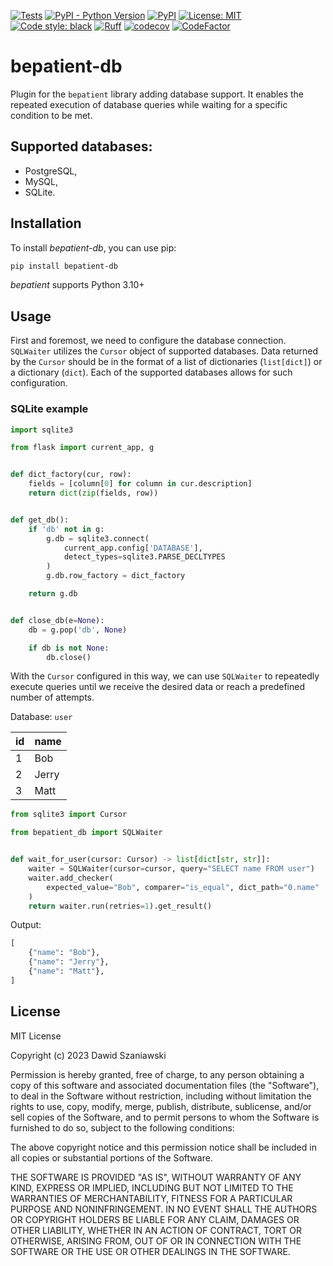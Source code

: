 [![Tests](https://github.com/dawid-szaniawski/bepatient-db/actions/workflows/tox.yml/badge.svg)](https://github.com/dawid-szaniawski/bepatient-db/actions/workflows/tox.yml)
[![PyPI - Python Version](https://img.shields.io/pypi/pyversions/bepatient-db)](https://pypi.org/project/bepatient-db/)
[![PyPI](https://img.shields.io/pypi/v/bepatient-db)](https://pypi.org/project/bepatient-db/)
[![License: MIT](https://img.shields.io/badge/License-MIT-yellow.svg)](https://github.com/dawid-szaniawski/bepatient-db/blob/master/LICENSE)
[![Code style: black](https://img.shields.io/badge/code%20style-black-000000.svg)](https://github.com/psf/black)
[![Ruff](https://img.shields.io/endpoint?url=https://raw.githubusercontent.com/astral-sh/ruff/main/assets/badge/v2.json)](https://github.com/astral-sh/ruff)
[![codecov](https://codecov.io/github/dawid-szaniawski/bepatient-db/branch/master/graph/badge.svg?token=hY7Nb5jGgi)](https://codecov.io/github/dawid-szaniawski/bepatient-db)
[![CodeFactor](https://www.codefactor.io/repository/github/dawid-szaniawski/bepatient-db/badge)](https://www.codefactor.io/repository/github/dawid-szaniawski/bepatient-db)

# bepatient-db

Plugin for the `bepatient` library adding database support.
It enables the repeated execution of database queries while waiting for a specific
condition to be met.

## Supported databases:

- PostgreSQL,
- MySQL,
- SQLite.

## Installation

To install _bepatient-db_, you can use pip:

```bash
pip install bepatient-db
```

_bepatient_ supports Python 3.10+

## Usage

First and foremost, we need to configure the database connection. `SQLWaiter` utilizes
the `Cursor` object of supported databases. Data returned by the `Cursor` should be in
the format of a list of dictionaries (`list[dict]`) or a dictionary (`dict`).
Each of the supported databases allows for such configuration.

### SQLite example

```python
import sqlite3

from flask import current_app, g


def dict_factory(cur, row):
    fields = [column[0] for column in cur.description]
    return dict(zip(fields, row))


def get_db():
    if 'db' not in g:
        g.db = sqlite3.connect(
            current_app.config['DATABASE'],
            detect_types=sqlite3.PARSE_DECLTYPES
        )
        g.db.row_factory = dict_factory

    return g.db


def close_db(e=None):
    db = g.pop('db', None)

    if db is not None:
        db.close()
```

With the `Cursor` configured in this way, we can use `SQLWaiter` to repeatedly execute
queries until we receive the desired data or reach a predefined number of attempts.



Database: `user`

| id | name  |
|----|-------|
| 1  | Bob   |
| 2  | Jerry |
| 3  | Matt  |


```python
from sqlite3 import Cursor

from bepatient_db import SQLWaiter


def wait_for_user(cursor: Cursor) -> list[dict[str, str]]:
    waiter = SQLWaiter(cursor=cursor, query="SELECT name FROM user")
    waiter.add_checker(
        expected_value="Bob", comparer="is_equal", dict_path="0.name"
    )
    return waiter.run(retries=1).get_result()
```

Output:

```python
[
    {"name": "Bob"},
    {"name": "Jerry"},
    {"name": "Matt"},
]
```

## License

MIT License

Copyright (c) 2023 Dawid Szaniawski

Permission is hereby granted, free of charge, to any person obtaining a copy
of this software and associated documentation files (the "Software"), to deal
in the Software without restriction, including without limitation the rights
to use, copy, modify, merge, publish, distribute, sublicense, and/or sell
copies of the Software, and to permit persons to whom the Software is
furnished to do so, subject to the following conditions:

The above copyright notice and this permission notice shall be included in all
copies or substantial portions of the Software.

THE SOFTWARE IS PROVIDED "AS IS", WITHOUT WARRANTY OF ANY KIND, EXPRESS OR
IMPLIED, INCLUDING BUT NOT LIMITED TO THE WARRANTIES OF MERCHANTABILITY,
FITNESS FOR A PARTICULAR PURPOSE AND NONINFRINGEMENT. IN NO EVENT SHALL THE
AUTHORS OR COPYRIGHT HOLDERS BE LIABLE FOR ANY CLAIM, DAMAGES OR OTHER
LIABILITY, WHETHER IN AN ACTION OF CONTRACT, TORT OR OTHERWISE, ARISING FROM,
OUT OF OR IN CONNECTION WITH THE SOFTWARE OR THE USE OR OTHER DEALINGS IN THE
SOFTWARE.
